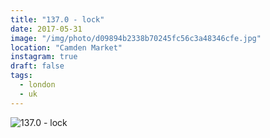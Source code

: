 ```yaml
---
title: "137.0 - lock"
date: 2017-05-31
image: "/img/photo/d09894b2338b70245fc56c3a48346cfe.jpg"
location: "Camden Market"
instagram: true
draft: false
tags:
  - london
  - uk
---
```


![137.0 - lock](/img/photo/d09894b2338b70245fc56c3a48346cfe.jpg)
